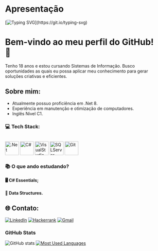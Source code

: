 # Apresentação 
[![Typing SVG](https://readme-typing-svg.demolab.com?font=Fira+Code&weight=600&size=25&pause=1000&color=829A55&random=false&width=435&height=40&lines=Prazer,+me+chamo+Daniel!)](https://git.io/typing-svg)



# Bem-vindo ao meu perfil do GitHub! 👋

Tenho 18 anos e estou cursando Sistemas de Informação.
Busco oportunidades as quais eu possa aplicar meu conhecimento para gerar soluções criativas e eficientes.

## Sobre mim:

- Atualmente possuo proficiência em .Net 8.
- Experiência em manutenção e otimização de computadores.
- Inglês Nível C1.

### 💻 Tech Stack:
<br>

<div align="left">
   <img src="https://cdn.jsdelivr.net/gh/devicons/devicon@latest/icons/dot-net/dot-net-plain-wordmark.svg" height="45" alt=".Net"/>
  <img src="https://cdn.jsdelivr.net/gh/devicons/devicon@latest/icons/csharp/csharp-original.svg" height="45" alt="C#"/>
   <img src="https://cdn.jsdelivr.net/gh/devicons/devicon@latest/icons/visualstudio/visualstudio-original.svg" height="45" alt="VisualStudio" />
  <img src="https://cdn.jsdelivr.net/gh/devicons/devicon@latest/icons/microsoftsqlserver/microsoftsqlserver-plain-wordmark.svg" height="45" alt="SQLServer" />
  <img src="https://cdn.jsdelivr.net/gh/devicons/devicon/icons/git/git-original.svg" height="45" alt="Git" />
  
</div>

### 📚 O que ando estudando?

#### 🖥️ **C# Essentials;**

#### 🧩 **Data Structures.**



## 🌐 Contato:
[![LinkedIn][linkedin-shield]][linkedin-url]
[![Hackerrank](https://img.shields.io/badge/-Hackerrank-2EC866?style=for-the-badge&logo=HackerRank&logoColor=white)](https://www.hackerrank.com/profile/Libryt)
[![Gmail](https://img.shields.io/badge/Gmail-333333?style=for-the-badge&logo=gmail&logoColor=red)](mailto:danielcunha12.contato@gmail.com)



<h3>GitHub Stats</h3>

![GitHub stats](https://github-readme-stats-git-masterrstaa-rickstaa.vercel.app/api?username=Libryt&hide_title=true&show_icons=true&include_all_commits=false&count_private=true&line_height=25&hide=issues&bg_color=000&title_color=829A55&text_color=FFF&border_radius=8&border_color=829A55&icon_color=829A55&theme=jolly)
[![Most Used Languages](https://github-readme-stats-git-masterrstaa-rickstaa.vercel.app/api/top-langs/?username=Libryt&line_height=10&card_width=290&layout=compact&hide_title=false&count_private=true&langs_count=4&show_icons=true&title_color=829A55&hide=html,css&bg_color=000&text_color=FFF&border_radius=8&border_color=829A55&count_private=true)](https://github.com/Libryt/github-readme-stats)
<br>

<!-- Urls !-->
[linkedin-url]: https://www.linkedin.com/in/daniel-cunha-1aa686323/

<!--- Shields -->
[linkedin-shield]: https://img.shields.io/badge/LinkedIn-074F97?&style=for-the-badge&logo=LinkedIn&logoColor=white


